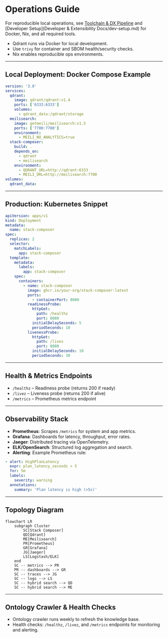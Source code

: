 # Operations Guide

For reproducible local operations, see [Toolchain & DX Pipeline](toolchain.md) and [Developer Setup](Developer & Extensibility Docs/dev-setup.md) for Docker, Nix, and all required tools.

- Qdrant runs via Docker for local development.
- Use `trivy` for container and SBOM health/security checks.
- Nix enables reproducible ops environments.

---

## Local Deployment: Docker Compose Example

```yaml
version: '3.8'
services:
  qdrant:
    image: qdrant/qdrant:v1.4
    ports: ['6333:6333']
    volumes:
      - qdrant_data:/qdrant/storage
  meilisearch:
    image: getmeili/meilisearch:v1.5
    ports: ['7700:7700']
    environment:
      - MEILI_NO_ANALYTICS=true
  stack-composer:
    build: .
    depends_on:
      - qdrant
      - meilisearch
    environment:
      - QDRANT_URL=http://qdrant:6333
      - MEILI_URL=http://meilisearch:7700
volumes:
  qdrant_data:
```

---

## Production: Kubernetes Snippet

```yaml
apiVersion: apps/v1
kind: Deployment
metadata:
  name: stack-composer
spec:
  replicas: 2
  selector:
    matchLabels:
      app: stack-composer
  template:
    metadata:
      labels:
        app: stack-composer
    spec:
      containers:
        - name: stack-composer
          image: ghcr.io/your-org/stack-composer:latest
          ports:
            - containerPort: 8080
          readinessProbe:
            httpGet:
              path: /healthz
              port: 8080
            initialDelaySeconds: 5
            periodSeconds: 10
          livenessProbe:
            httpGet:
              path: /livez
              port: 8080
            initialDelaySeconds: 10
            periodSeconds: 30
```

---

## Health & Metrics Endpoints

- `/healthz` – Readiness probe (returns 200 if ready)
- `/livez` – Liveness probe (returns 200 if alive)
- `/metrics` – Prometheus metrics endpoint

---

## Observability Stack

- **Prometheus**: Scrapes `/metrics` for system and app metrics.
- **Grafana**: Dashboards for latency, throughput, error rates.
- **Jaeger**: Distributed tracing via OpenTelemetry.
- **ELK/OpenSearch**: Structured log aggregation and search.
- **Alerting**: Example Prometheus rule:

```yaml
- alert: HighPlanLatency
  expr: plan_latency_seconds > 5
  for: 5m
  labels:
    severity: warning
  annotations:
    summary: 'Plan latency is high (>5s)'
```

---

## Topology Diagram

```mermaid
flowchart LR
    subgraph Cluster
        SC[Stack Composer]
        QD[Qdrant]
        ME[Meilisearch]
        PR[Prometheus]
        GR[Grafana]
        JG[Jaeger]
        LS[Logstash/ELK]
    end
    SC -- metrics --> PR
    PR -- dashboards --> GR
    SC -- traces --> JG
    SC -- logs --> LS
    SC -- hybrid search --> QD
    SC -- hybrid search --> ME
```

---

## Ontology Crawler & Health Checks

- Ontology crawler runs weekly to refresh the knowledge base.
- Health checks: `/healthz`, `/livez`, and `/metrics` endpoints for monitoring and alerting.
